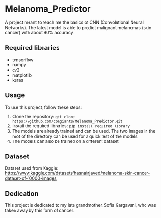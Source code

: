 # Melanoma_Predictor
A project meant to teach me the basics of CNN (Convolutional Neural Networks). The latest model is able to predict malignant melanomas (skin cancer) with about 90% accuracy. 

## Required libraries
- tensorflow
- numpy 
- cv2
- matplotlib
- keras

## Usage
To use this project, follow these steps:
1. Clone the repository: `git clone https://github.com/congiants/Melanoma_Predictor.git`
2. Install the required libraries: `pip install required_library`
3. The models are already trained and can be used. The two images in the root of the directory can be used for a quick test of the models
4. The models can also be trained on a different dataset 

## Dataset
Dataset used from Kaggle: https://www.kaggle.com/datasets/hasnainjaved/melanoma-skin-cancer-dataset-of-10000-images

## Dedication
This project is dedicated to my late grandmother, Sofia Gargavani, who was taken away by this form of cancer. 
